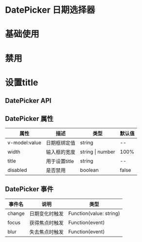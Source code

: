 <script setup>
import Default from './default.vue'

import Disabled from './disabled.vue'
import TitleDemo from './title.vue'
</script>

# DatePicker 日期选择器

# 基础使用

<Preview comp-name="DatePicker" demo-name="default">
  <Default />
</Preview>

# 禁用

<Preview comp-name="DatePicker" demo-name="disabled">
  <Disabled />
</Preview>

# 设置title

<Preview comp-name="DatePicker" demo-name="title">
  <TitleDemo />
</Preview>

## DatePicker API

## DatePicker 属性

| 属性 | 描述 | 类型 | 默认值 |
| ---- | ---- | ---- | ---- |
| v-model:value | 日期框绑定值 | string | -- |
| width | 输入框的宽度 | string \| number | 100% |
| title | 用于设置title | string | -- |
| disabled | 是否禁用 | boolean | false |

## DatePicker 事件

| 事件名 | 说明 | 类型 |
| ------ | ---- | ---- |
| change | 日期变化时触发 | Function(value: string) |
| focus | 获得焦点时触发 | Function(event) |
| blur | 失去焦点时触发 | Function(event) |

